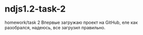 # ndjs1.2-task-2
homework/task 2
Впервые загружаю проект на GitHub, еле как разобрался, надеюсь, все загрузил правильно.

